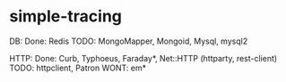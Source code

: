simple-tracing
========

DB:
  Done: Redis
  TODO:  MongoMapper, Mongoid, Mysql, mysql2


HTTP:
  Done: Curb, Typhoeus, Faraday*, Net::HTTP (httparty, rest-client)
  TODO: httpclient,  Patron
  WONT: em*


